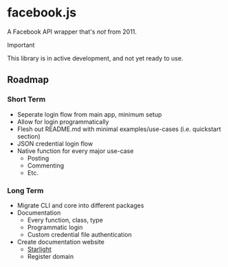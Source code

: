 # facebook.js

A Facebook API wrapper that's _not_ from 2011.

> [!IMPORTANT]  
> This library is in active development, and not yet ready to use.

## Roadmap

### Short Term

- Seperate login flow from main app, minimum setup
- Allow for login programmatically
- Flesh out README.md with minimal examples/use-cases (i.e. quickstart section)
- JSON credential login flow
- Native function for every major use-case
  - Posting
  - Commenting
  - Etc.

### Long Term

- Migrate CLI and core into different packages
- Documentation
  - Every function, class, type
  - Programmatic login
  - Custom credential file authentication
- Create documentation website
  - [Starlight](https://starlight.astro.build/)
  - Register domain
